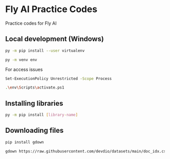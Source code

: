 # Fly AI Practice Codes

Practice codes for Fly AI

## Local development (Windows)

```sh
py -m pip install --user virtualenv
```

```sh
py -m venv env
```

For access issues

```sh
Set-ExecutionPolicy Unrestricted -Scope Process
```

```sh
.\env\Scripts\activate.ps1
```

## Installing libraries

```sh
py -m pip install [library-name]
```

## Downloading files

```sh
pip install gdown
```

```sh
gdown https://raw.githubusercontent.com/devdio/datasets/main/doc_idx.csv
```
